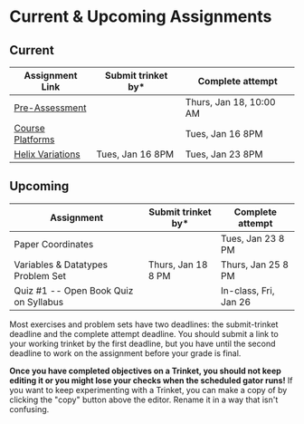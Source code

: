# Current & Upcoming Assignments

## Current

| Assignment Link  | Submit trinket by* | Complete attempt |
| --- | --- | --- |
| [Pre-Assessment](https://docs.google.com/forms/d/e/1FAIpQLSfI8_lGf7UB6HnVHs0JR19XtWAWmneT_HUIM1-ACb_C7mWakw/viewform?usp=sf_link) | | Thurs, Jan 18, 10:00 AM |
| [Course Platforms](https://classroom.github.com/a/I_aPYXfe) |                    | Tues, Jan 16 8PM |
| [Helix Variations](https://classroom.github.com/a/iYUubKEG) | Tues, Jan 16 8PM   | Tues, Jan 23 8PM |

## Upcoming

| Assignment | Submit trinket by* | Complete attempt |
| --- | --- | --- |
| Paper Coordinates                     |                    | Tues, Jan 23 8 PM |
| Variables & Datatypes Problem Set     | Thurs, Jan 18 8 PM | Thurs, Jan 25 8 PM        |
| Quiz #1 -- Open Book Quiz on Syllabus |                    | In-class, Fri, Jan 26     |

Most exercises and problem sets have two deadlines: the submit-trinket deadline and the complete attempt deadline. You should submit a link to your working trinket by the first deadline, but you have until the second deadline to work on the assignment before your grade is final. 

**Once you have completed objectives on a Trinket, you should not keep editing it or you might lose your checks when the scheduled gator runs!** If you want to keep experimenting with a Trinket, you can make a copy of by clicking the "copy" button above the editor. Rename it in a way that isn't confusing.

